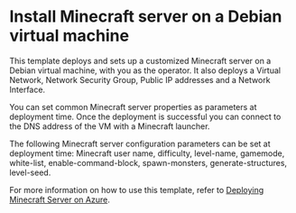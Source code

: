 # Install Minecraft server on a Debian virtual machine


This template deploys and sets up a customized Minecraft server on a Debian virtual machine, with you as the operator. It also deploys a Virtual Network, Network Security Group, Public IP addresses and a Network Interface.

You can set common Minecraft server properties as parameters at deployment time. Once the deployment is successful you can connect to the DNS address of the VM with a Minecraft launcher. 

The following Minecraft server configuration parameters can be set at deployment time: Minecraft user name, difficulty, level-name, gamemode, white-list, enable-command-block, spawn-monsters, generate-structures, level-seed.

For more information on how to use this template, refer to <a href="https://msftstack.wordpress.com/2017/02/11/deploying-minecraft-server-on-azure/">Deploying Minecraft Server on Azure</a>.
